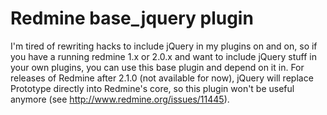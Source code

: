 Redmine base_jquery plugin
==========================

I'm tired of rewriting hacks to include jQuery in my plugins on and on, so if you have a running redmine 1.x or 2.0.x and want to include jQuery stuff in your own plugins, you can use this base plugin and depend on it in. For releases of Redmine after 2.1.0 (not available for now), jQuery will replace Prototype directly into Redmine's core, so this plugin won't be useful anymore (see http://www.redmine.org/issues/11445).
